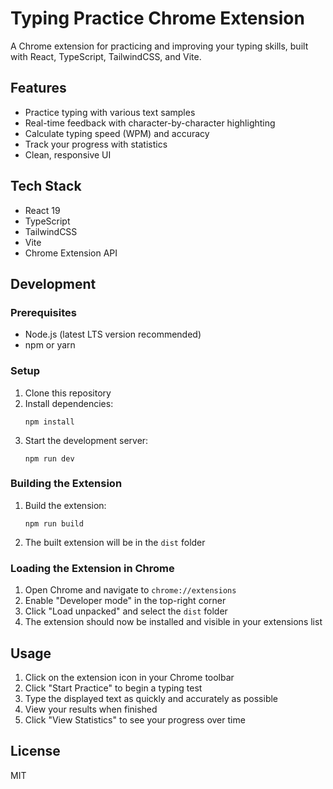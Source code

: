 # Typing Practice Chrome Extension

A Chrome extension for practicing and improving your typing skills, built with React, TypeScript, TailwindCSS, and Vite.

## Features

- Practice typing with various text samples
- Real-time feedback with character-by-character highlighting
- Calculate typing speed (WPM) and accuracy
- Track your progress with statistics
- Clean, responsive UI

## Tech Stack

- React 19
- TypeScript
- TailwindCSS
- Vite
- Chrome Extension API

## Development

### Prerequisites

- Node.js (latest LTS version recommended)
- npm or yarn

### Setup

1. Clone this repository
2. Install dependencies:
   ```
   npm install
   ```
3. Start the development server:
   ```
   npm run dev
   ```

### Building the Extension

1. Build the extension:
   ```
   npm run build
   ```
2. The built extension will be in the `dist` folder

### Loading the Extension in Chrome

1. Open Chrome and navigate to `chrome://extensions`
2. Enable "Developer mode" in the top-right corner
3. Click "Load unpacked" and select the `dist` folder
4. The extension should now be installed and visible in your extensions list

## Usage

1. Click on the extension icon in your Chrome toolbar
2. Click "Start Practice" to begin a typing test
3. Type the displayed text as quickly and accurately as possible
4. View your results when finished
5. Click "View Statistics" to see your progress over time

## License

MIT
